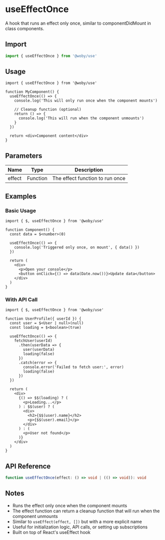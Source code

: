 # useEffectOnce

A hook that runs an effect only once, similar to componentDidMount in class components.

## Import

```typescript
import { useEffectOnce } from '@woby/use'
```

## Usage

```tsx
import { useEffectOnce } from '@woby/use'

function MyComponent() {
  useEffectOnce(() => {
    console.log('This will only run once when the component mounts')
    
    // Cleanup function (optional)
    return () => {
      console.log('This will run when the component unmounts')
    }
  })
  
  return <div>Component content</div>
}
```

## Parameters

| Name   | Type     | Description                           |
|--------|----------|---------------------------------------|
| effect | Function | The effect function to run once       |

## Examples

### Basic Usage

```tsx
import { $, useEffectOnce } from '@woby/use'

function Component() {
  const data = $<number>(0)
  
  useEffectOnce(() => {
    console.log('Triggered only once, on mount', { data() })
  })

  return (
    <div>
      <p>Open your console</p>
      <button onClick={() => data(Date.now())}>Update data</button>
    </div>
  )
}
```

### With API Call

```tsx
import { $, useEffectOnce } from '@woby/use'

function UserProfile({ userId }) {
  const user = $<User | null>(null)
  const loading = $<boolean>(true)
  
  useEffectOnce(() => {
    fetchUser(userId)
      .then(userData => {
        user(userData)
        loading(false)
      })
      .catch(error => {
        console.error('Failed to fetch user:', error)
        loading(false)
      })
  })

  return (
    <div>
      {() => $$(loading) ? (
        <p>Loading...</p>
      ) : $$(user) ? (
        <div>
          <h2>{$$(user).name}</h2>
          <p>{$$(user).email}</p>
        </div>
      ) : (
        <p>User not found</p>
      )}
    </div>
  )
}
```

## API Reference

```typescript
function useEffectOnce(effect: () => void | (() => void)): void
```

## Notes

- Runs the effect only once when the component mounts
- The effect function can return a cleanup function that will run when the component unmounts
- Similar to `useEffect(effect, [])` but with a more explicit name
- Useful for initialization logic, API calls, or setting up subscriptions
- Built on top of React's useEffect hook